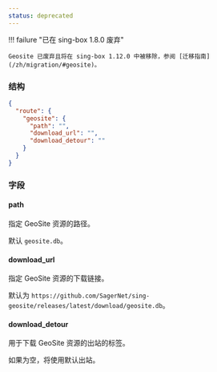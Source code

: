 ```yaml
---
status: deprecated
---
```


!!! failure "已在 sing-box 1.8.0 废弃"

    Geosite 已废弃且将在 sing-box 1.12.0 中被移除，参阅 [迁移指南](/zh/migration/#geosite)。

### 结构

```json
{
  "route": {
    "geosite": {
      "path": "",
      "download_url": "",
      "download_detour": ""
    }
  }
}
```

### 字段

#### path

指定 GeoSite 资源的路径。

默认 `geosite.db`。

#### download_url

指定 GeoSite 资源的下载链接。

默认为 `https://github.com/SagerNet/sing-geosite/releases/latest/download/geosite.db`。

#### download_detour

用于下载 GeoSite 资源的出站的标签。

如果为空，将使用默认出站。